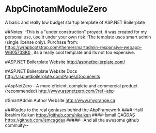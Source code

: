# AbpCinotamModuleZero

A basic and really low budget startup template of ASP.NET Boilerplate

##Notes:
-This is a "under construction" proyect, it was created for my personal use, use it under your own risk
-The template uses smart admin (single license only). Purchase from: https://wrapbootstrap.com/theme/smartadmin-responsive-webapp-WB0573SK0 , its a really cool template and its not too expensive.


#ASP.NET Boilerplate Website
http://aspnetboilerplate.com/

#ASP.NET Boilerplate Website Docs
http://aspnetboilerplate.com/Pages/Documents

#AspNetZero - A more eficient, complete and commercial product (recommended)
http://www.aspnetzero.com/?ref=abp

#SmartAdmin Author Website
http://www.myorange.ca

###Kudos to the real geniuses behind the AbpFramework
####-Halil İbrahim Kalkan https://github.com/hikalkan
####-İsmail ÇAĞDAŞ https://github.com/ismcagdas
#####--And all the awesome github commuity--
